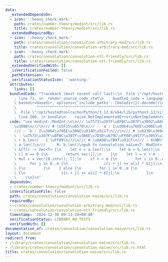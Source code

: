 ```yaml
---
data:
  _extendedDependsOn:
  - icon: ':heavy_check_mark:'
    path: crates/number-theory/modint/src/lib.rs
    title: crates/number-theory/modint/src/lib.rs
  _extendedRequiredBy:
  - icon: ':heavy_check_mark:'
    path: crates/convolution/convolution-arbitrary-mod/src/lib.rs
    title: crates/convolution/convolution-arbitrary-mod/src/lib.rs
  - icon: ':heavy_check_mark:'
    path: crates/convolution/convolution-ntt-friendly/src/lib.rs
    title: crates/convolution/convolution-ntt-friendly/src/lib.rs
  _extendedVerifiedWith: []
  _isVerificationFailed: false
  _pathExtension: rs
  _verificationStatusIcon: ':warning:'
  attributes:
    links: []
  bundledCode: "Traceback (most recent call last):\n  File \"/opt/hostedtoolcache/Python/3.12.8/x64/lib/python3.12/site-packages/onlinejudge_verify/documentation/build.py\"\
    , line 71, in _render_source_code_stat\n    bundled_code = language.bundle(stat.path,\
    \ basedir=basedir, options={'include_paths': [basedir]}).decode()\n          \
    \         ^^^^^^^^^^^^^^^^^^^^^^^^^^^^^^^^^^^^^^^^^^^^^^^^^^^^^^^^^^^^^^^^^^^^^^^^^^^^^^^^^\n\
    \  File \"/opt/hostedtoolcache/Python/3.12.8/x64/lib/python3.12/site-packages/onlinejudge_verify/languages/rust.py\"\
    , line 288, in bundle\n    raise NotImplementedError\nNotImplementedError\n"
  code: "use modint::ModInt;\n\n/// \u7573\u307F\u8FBC\u307F\u3092\u8A08\u7B97\u3059\
    \u308B\n///\n/// # \u5F15\u6570\n/// - `a`: 1\u3064\u76EE\u306E\u914D\u5217\n\
    /// - `b`: 2\u3064\u76EE\u306E\u914D\u5217\n///\n/// # \u623B\u308A\u5024\n///\
    \ - \u7573\u307F\u8FBC\u307F\u306E\u7D50\u679C\uFF08\u9577\u3055\u306F `a.len()\
    \ + b.len() - 1`\uFF09\n///\n/// # \u8A08\u7B97\u91CF\n/// - O(NM)\n///   - N:\
    \ a.len()\n///   - M: b.len()\npub fn convolution_naive<T: ModInt>(a: &[T], b:\
    \ &[T]) -> Vec<T> {\n    let n = a.len();\n    let m = b.len();\n    if n == 0\
    \ || m == 0 {\n        return vec![];\n    }\n    let l = n + m - 1;\n    let\
    \ mut c = vec![0.into(); l];\n    if n > m {\n        for i in 0..n {\n      \
    \      for j in 0..m {\n                c[i + j] += a[i] * b[j];\n           \
    \ }\n        }\n    } else {\n        for j in 0..m {\n            for i in 0..n\
    \ {\n                c[i + j] += a[i] * b[j];\n            }\n        }\n    }\n\
    \    c\n}\n"
  dependsOn:
  - crates/number-theory/modint/src/lib.rs
  isVerificationFile: false
  path: crates/convolution/convolution-naive/src/lib.rs
  requiredBy:
  - crates/convolution/convolution-arbitrary-mod/src/lib.rs
  - crates/convolution/convolution-ntt-friendly/src/lib.rs
  timestamp: '2024-12-30 09:13:10+00:00'
  verificationStatus: LIBRARY_NO_TESTS
  verifiedWith: []
documentation_of: crates/convolution/convolution-naive/src/lib.rs
layout: document
redirect_from:
- /library/crates/convolution/convolution-naive/src/lib.rs
- /library/crates/convolution/convolution-naive/src/lib.rs.html
title: crates/convolution/convolution-naive/src/lib.rs
---
```

